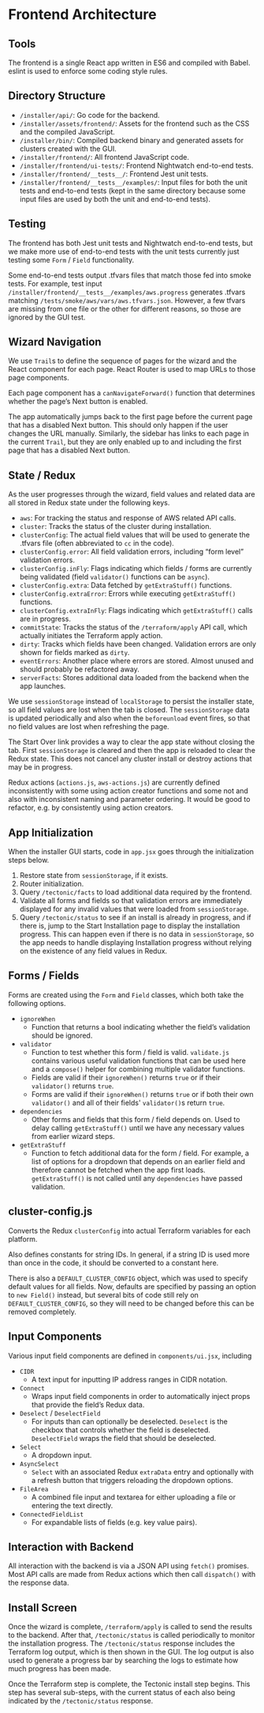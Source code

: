# Frontend Architecture
## Tools
The frontend is a single React app written in ES6 and compiled with Babel. eslint is used to enforce some coding style rules.

## Directory Structure
* `/installer/api/`: Go code for the backend.
* `/installer/assets/frontend/`: Assets for the frontend such as the CSS and the compiled JavaScript.
* `/installer/bin/`: Compiled backend binary and generated assets for clusters created with the GUI.
* `/installer/frontend/`: All frontend JavaScript code.
* `/installer/frontend/ui-tests/`: Frontend Nightwatch end-to-end tests.
* `/installer/frontend/__tests__/`: Frontend Jest unit tests.
* `/installer/frontend/__tests__/examples/`: Input files for both the unit tests and end-to-end tests (kept in the same directory because some input files are used by both the unit and end-to-end tests).

## Testing
The frontend has both Jest unit tests and Nightwatch end-to-end tests, but we make more use of end-to-end tests with the unit tests currently just testing some `Form` / `Field` functionality.

Some end-to-end tests output .tfvars files that match those fed into smoke tests. For example, test input `/installer/frontend/__tests__/examples/aws.progress` generates .tfvars matching `/tests/smoke/aws/vars/aws.tfvars.json`. However, a few tfvars are missing from one file or the other for different reasons, so those are ignored by the GUI test.

## Wizard Navigation
We use `Trail`s to define the sequence of pages for the wizard and the React component for each page. React Router is used to map URLs to those page components.

Each page component has a `canNavigateForward()` function that determines whether the page’s Next button is enabled.

The app automatically jumps back to the first page before the current page that has a disabled Next button. This should only happen if the user changes the URL manually. Similarly, the sidebar has links to each page in the current `Trail`, but they are only enabled up to and including the first page that has a disabled Next button.

## State / Redux
As the user progresses through the wizard, field values and related data are all stored in Redux state under the following keys.
* `aws`: For tracking the status and response of AWS related API calls.
* `cluster`: Tracks the status of the cluster during installation.
* `clusterConfig`: The actual field values that will be used to generate the .tfvars file (often abbreviated to `cc` in the code).
* `clusterConfig.error`: All field validation errors, including “form level” validation errors.
* `clusterConfig.inFly`: Flags indicating which fields / forms are currently being validated (field `validator()` functions can be `async`).
* `clusterConfig.extra`: Data fetched by `getExtraStuff()` functions.
* `clusterConfig.extraError`: Errors while executing `getExtraStuff()` functions.
* `clusterConfig.extraInFly`: Flags indicating which `getExtraStuff()` calls are in progress.
* `commitState`: Tracks the status of the `/terraform/apply` API call, which actually initiates the Terraform apply action.
* `dirty`: Tracks which fields have been changed. Validation errors are only shown for fields marked as `dirty`.
* `eventErrors`: Another place where errors are stored. Almost unused and should probably be refactored away.
* `serverFacts`: Stores additional data loaded from the backend when the app launches.

We use `sessionStorage` instead of `localStorage` to persist the installer state, so all field values are lost when the tab is closed. The `sessionStorage` data is updated periodically and also when the `beforeunload` event fires, so that no field values are lost when refreshing the page.

The Start Over link provides a way to clear the app state without closing the tab. First `sessionStorage` is cleared and then the app is reloaded to clear the Redux state. This does not cancel any cluster install or destroy actions that may be in progress.

Redux actions (`actions.js`, `aws-actions.js`) are currently defined inconsistently with some using action creator functions and some not and also with inconsistent naming and parameter ordering. It would be good to refactor, e.g. by consistently using action creators.

## App Initialization
When the installer GUI starts, code in `app.jsx` goes through the initialization steps below.
1. Restore state from `sessionStorage`, if it exists.
1. Router initialization.
1. Query `/tectonic/facts` to load additional data required by the frontend.
1. Validate all forms and fields so that validation errors are immediately displayed for any invalid values that were loaded from `sessionStorage`.
1. Query `/tectonic/status` to see if an install is already in progress, and if there is, jump to the Start Installation page to display the installation progress. This can happen even if there is no data in `sessionStorage`, so the app needs to handle displaying Installation progress without relying on the existence of any field values in Redux.

## Forms / Fields
Forms are created using the `Form` and `Field` classes, which both take the following options.
* `ignoreWhen`
  * Function that returns a bool indicating whether the field’s validation should be ignored.
* `validator`
  * Function to test whether this form / field is valid. `validate.js` contains various useful validation functions that can be used here and a `compose()` helper for combining multiple validator functions.
  * Fields are valid if their `ignoreWhen()` returns `true` or if their `validator()` returns `true`.
  * Forms are valid if their `ignoreWhen()` returns `true` or if both their own `validator()` and all of their fields' `validator()`s return `true`.
* `dependencies`
  * Other forms and fields that this form / field depends on. Used to delay calling `getExtraStuff()` until we have any necessary values from earlier wizard steps.
* `getExtraStuff`
  * Function to fetch additional data for the form / field. For example, a list of options for a dropdown that depends on an earlier field and therefore cannot be fetched when the app first loads. `getExtraStuff()` is not called until any `dependencies` have passed validation.

## cluster-config.js
Converts the Redux `clusterConfig` into actual Terraform variables for each platform.

Also defines constants for string IDs. In general, if a string ID is used more than once in the code, it should be converted to a constant here.

There is also a `DEFAULT_CLUSTER_CONFIG` object, which was used to specify default values for all fields. Now, defaults are specified by passing an option to `new Field()` instead, but several bits of code still rely on `DEFAULT_CLUSTER_CONFIG`, so they will need to be changed before this can be removed completely.

## Input Components
Various input field components are defined in `components/ui.jsx`, including
* `CIDR`
  * A text input for inputting IP address ranges in CIDR notation.
* `Connect`
  * Wraps input field components in order to automatically inject props that provide the field’s Redux data.
* `Deselect` / `DeselectField`
  * For inputs than can optionally be deselected. `Deselect` is the checkbox that controls whether the field is deselected. `DeselectField` wraps the field that should be deselected.
* `Select`
  * A dropdown input.
* `AsyncSelect`
  * `Select` with an associated Redux `extraData` entry and optionally with a refresh button that triggers reloading the dropdown options.
* `FileArea`
  * A combined file input and textarea for either uploading a file or entering the text directly.
* `ConnectedFieldList`
  * For expandable lists of fields (e.g. key value pairs).

## Interaction with Backend
All interaction with the backend is via a JSON API using `fetch()` promises. Most API calls are made from Redux actions which then call `dispatch()` with the response data.

## Install Screen
Once the wizard is complete, `/terraform/apply` is called to send the results to the backend. After that, `/tectonic/status` is called periodically to monitor the installation progress. The `/tectonic/status` response includes the Terraform log output, which is then shown in the GUI. The log output is also used to generate a progress bar by searching the logs to estimate how much progress has been made.

Once the Terraform step is complete, the Tectonic install step begins. This step has several sub-steps, with the current status of each also being indicated by the `/tectonic/status` response.
